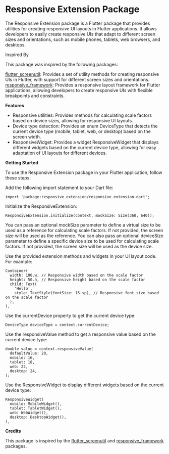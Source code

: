 
# Responsive Extension Package

The Responsive Extension package is a Flutter package that provides utilities for creating responsive UI layouts in Flutter applications. It allows developers to easily create responsive UIs that adapt to different screen sizes and orientations, such as mobile phones, tablets, web browsers, and desktops.

Inspired By

This package was inspired by the following packages:

[flutter_screenutil](https://pub.dev/packages/flutter_screenutil): Provides a set of utility methods for creating responsive UIs in Flutter, with support for different screen sizes and orientations.
[responsive_framework](https://pub.dev/packages/responsive_framework): Provides a responsive layout framework for Flutter applications, allowing developers to create responsive UIs with flexible breakpoints and constraints.

**Features**

 - Responsive utilities: Provides methods for calculating scale factors based on device sizes, allowing for responsive UI layouts.
 - Device type detection: Provides an enum DeviceType that detects the current device type (mobile, tablet, web, or desktop) based on the screen width.
 - ResponsiveWidget: Provides a widget ResponsiveWidget that displays different widgets based on the current device type, allowing for easy adaptation of UI layouts for different devices.

**Getting Started**

To use the Responsive Extension package in your Flutter application, follow these steps:

Add the following import statement to your Dart file:

    import 'package:responsive_extension/responsive_extension.dart';

Initialize the ResponsiveExtension:

    ResponsiveExtension.initialize(context, mockSize: Size(360, 640));


You can pass an optional mockSize parameter to define a virtual size to be used as a reference for calculating scale factors. If not provided, the screen size will be used as the reference. You can also pass an optional deviceSize parameter to define a specific device size to be used for calculating scale factors. If not provided, the screen size will be used as the device size.

Use the provided extension methods and widgets in your UI layout code. For example:

```
Container(
  width: 100.w, // Responsive width based on the scale factor
  height: 50.h, // Responsive height based on the scale factor
  child: Text(
    'Hello',
    style: TextStyle(fontSize: 16.sp), // Responsive font size based on the scale factor
  ),
),
```

Use the currentDevice property to get the current device type:

    DeviceType deviceType = context.currentDevice;

Use the responsiveValue method to get a responsive value based on the current device type:
```
double value = context.responsiveValue(
  defaultValue: 20,
  mobile: 16,
  tablet: 18,
  web: 22,
  desktop: 24,
);
```

Use the ResponsiveWidget to display different widgets based on the current device type:
```
ResponsiveWidget(
  mobile: MobileWidget(),
  tablet: TabletWidget(),
  web: WebWidget(),
  desktop: DesktopWidget(),
),
```
**Credits**

This package is inspired by the [flutter_screenutil](https://pub.dev/packages/flutter_screenutil) and [responsive_framework](https://pub.dev/packages/responsive_framework) packages.
